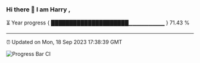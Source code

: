 ### Hi there 👋 I am Harry , 

⏳ Year progress { █████████████████████▁▁▁▁▁▁▁▁▁ } 71.43 %

---

⏰ Updated on Mon, 18 Sep 2023 17:38:39 GMT

![Progress Bar CI](https://github.com/duykhang68/duykhang68/workflows/Progress%20Bar%20CI/badge.svg)
